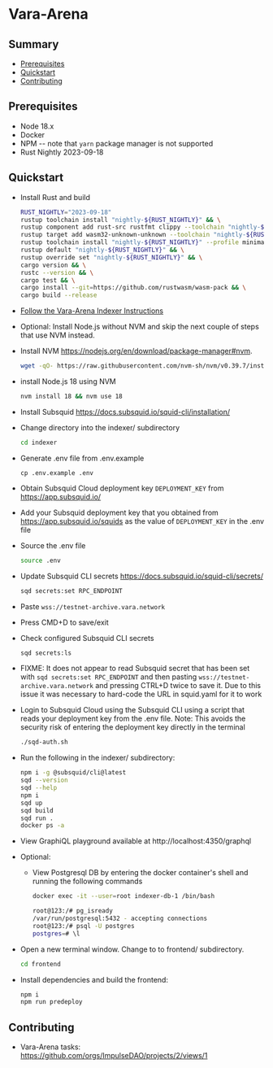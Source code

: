 # Vara-Arena

## Summary

- [Prerequisites](#prerequisites)
- [Quickstart](#quickstart)
- [Contributing](#contributing)

## Prerequisites

* Node 18.x
* Docker
* NPM -- note that `yarn` package manager is not supported
* Rust Nightly 2023-09-18

## Quickstart

* Install Rust and build
  ```sh
  RUST_NIGHTLY="2023-09-18"
  rustup toolchain install "nightly-${RUST_NIGHTLY}" && \
  rustup component add rust-src rustfmt clippy --toolchain "nightly-${RUST_NIGHTLY}" && \
  rustup target add wasm32-unknown-unknown --toolchain "nightly-${RUST_NIGHTLY}" && \
  rustup toolchain install "nightly-${RUST_NIGHTLY}" --profile minimal --component rustfmt
  rustup default "nightly-${RUST_NIGHTLY}" && \
  rustup override set "nightly-${RUST_NIGHTLY}" && \
  cargo version && \
  rustc --version && \
  cargo test && \
  cargo install --git=https://github.com/rustwasm/wasm-pack && \
  cargo build --release
  ```
* [Follow the Vara-Arena Indexer Instructions](./indexer/README.md)
* Optional: Install Node.js without NVM and skip the next couple of steps that use NVM instead.
* Install NVM https://nodejs.org/en/download/package-manager#nvm.
   ```sh
   wget -qO- https://raw.githubusercontent.com/nvm-sh/nvm/v0.39.7/install.sh | bash
   ```
* install Node.js 18 using NVM
   ```sh
   nvm install 18 && nvm use 18
   ```
* Install Subsquid https://docs.subsquid.io/squid-cli/installation/

* Change directory into the indexer/ subdirectory
  ```sh
  cd indexer
  ```
* Generate .env file from .env.example
  ```
  cp .env.example .env
  ```
* Obtain Subsquid Cloud deployment key `DEPLOYMENT_KEY` from https://app.subsquid.io/
* Add your Subsquid deployment key that you obtained from https://app.subsquid.io/squids as the value of `DEPLOYMENT_KEY` in the .env file
* Source the .env file
  ```sh
  source .env
  ```
* Update Subsquid CLI secrets https://docs.subsquid.io/squid-cli/secrets/
  ```sh
  sqd secrets:set RPC_ENDPOINT
  ```
* Paste `wss://testnet-archive.vara.network`
* Press CMD+D to save/exit
* Check configured Subsquid CLI secrets
  ```sh
  sqd secrets:ls
  ```
* FIXME: It does not appear to read Subsquid secret that has been set with `sqd secrets:set RPC_ENDPOINT` and then pasting `wss://testnet-archive.vara.network` and pressing CTRL+D twice to save it. Due to this issue it was necessary to hard-code the URL in squid.yaml for it to work
* Login to Subsquid Cloud using the Subsquid CLI using a script that reads your deployment key from the .env file. Note: This avoids the security risk of entering the deployment key directly in the terminal
  ```sh
  ./sqd-auth.sh
  ```
* Run the following in the indexer/ subdirectory:
  ```sh
  npm i -g @subsquid/cli@latest
  sqd --version
  sqd --help
  npm i
  sqd up
  sqd build
  sqd run .
  docker ps -a
  ```
* View  GraphiQL playground available at http://localhost:4350/graphql
* Optional:
  * View Postgresql DB by entering the docker container's shell and running the following commands
    ```sh
    docker exec -it --user=root indexer-db-1 /bin/bash

    root@123:/# pg_isready
    /var/run/postgresql:5432 - accepting connections
    root@123:/# psql -U postgres
    postgres=# \l
    ```

* Open a new terminal window. Change to to frontend/ subdirectory.
  ```sh
  cd frontend
  ```
* Install dependencies and build the frontend:
  ```sh
  npm i
  npm run predeploy
  ```

## Contributing

* Vara-Arena tasks: https://github.com/orgs/ImpulseDAO/projects/2/views/1

